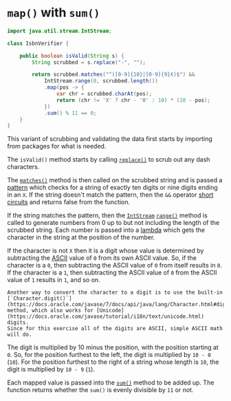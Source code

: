 # `map()` with `sum()`

```java
import java.util.stream.IntStream;

class IsbnVerifier {

    public boolean isValid(String s) {
        String scrubbed = s.replace("-", "");

        return scrubbed.matches("^([0-9]{10}|[0-9]{9}X)$") &&
            IntStream.range(0, scrubbed.length())
            .map(pos -> {
                var chr = scrubbed.charAt(pos);
                return (chr != 'X' ? chr - '0' : 10) * (10 - pos);
            })
            .sum() % 11 == 0;
    }
}
```

This variant of scrubbing and validating the data first starts by importing from packages for what is needed.

The `isValid()` method starts by calling [`replace()`][replace] to scrub out any dash characters.

The [`matches()`][matches] method is then called on the scrubbed string and is passed a [pattern][pattern]
which checks for a string of exactly ten digits or nine digits ending in an `X`.
If the string doesn't match the pattern, then the `&&` operator [short circuits][short-circuit] and returns false from the function.

If the string matches the pattern, then the [`IntStream`][intstream] [`range()`][range] method is called to generate
numbers from 0 up to but not including the length of the scrubbed string.
Each number is passed into a [lambda][lambda] which gets the character in the string at the position of the number.

If the character is not `X` then it is a digit whose value is determined by subtracting the [ASCII][ascii] value
of `0` from its own ASCII value.
So, if the character is a `0`, then subtracting the ASCII value of `0` from itself results in `0`.
If the character is a `1`, then subtracting the ASCII value of `0` from the ASCII value of `1` results in `1`,
and so on.

```exercism/note/
Another way to convert the character to a digit is to use the built-in
[`Character.digit()`](https://docs.oracle.com/javase/7/docs/api/java/lang/Character.html#digit(char,%20int))
method, which also works for [Unicode](https://docs.oracle.com/javase/tutorial/i18n/text/unicode.html) digits.
Since for this exercise all of the digits are ASCII, simple ASCII math will do. 
```

The digit is multiplied by 10 minus the position, with the position starting at `0`.
So, for the position furthest to the left, the digit is multiplied by `10 - 0` (`10`).
For the position furthest to the right of a string whose length is `10`, the digit is multiplied by `10 - 9` (`1`).

Each mapped value is passed into the [`sum()`][sum] method to be added up.
The function returns whether the `sum()` is evenly divisible by `11` or not.

[map]: https://docs.oracle.com/javase/8/docs/api/java/util/stream/IntStream.html#map-java.util.function.IntUnaryOperator-
[sum]: https://docs.oracle.com/javase/8/docs/api/java/util/stream/IntStream.html#sum--
[replace]: https://docs.oracle.com/javase/7/docs/api/java/lang/String.html#replace(java.lang.CharSequence,%20java.lang.CharSequence)
[pattern]: https://docs.oracle.com/javase/7/docs/api/java/util/regex/Pattern.html
[matches]: https://docs.oracle.com/javase/7/docs/api/java/lang/String.html#matches(java.lang.String)
[short-circuit]: https://www.geeksforgeeks.org/short-circuit-logical-operators-in-java-with-examples/
[intstream]: https://docs.oracle.com/javase/8/docs/api/java/util/stream/IntStream.html
[range]: https://docs.oracle.com/javase/8/docs/api/java/util/stream/IntStream.html#range-int-int-
[lambda]: https://www.geeksforgeeks.org/lambda-expressions-java-8/
[ascii]: https://www.asciitable.com/
